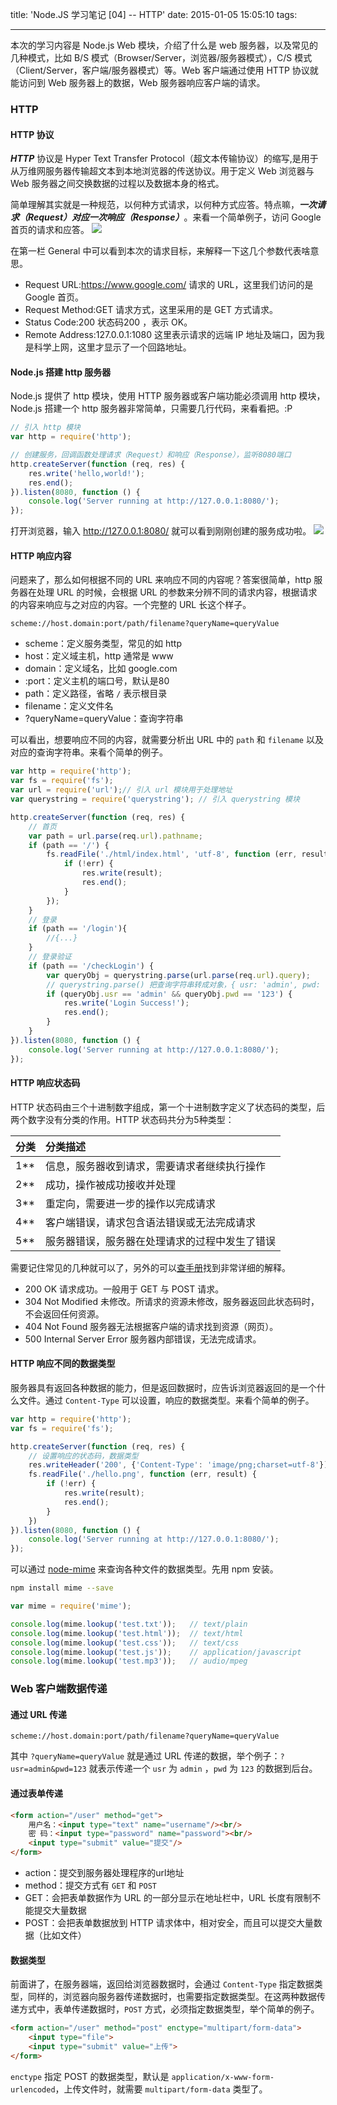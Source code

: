 title: 'Node.JS 学习笔记 [04] -- HTTP'
date: 2015-01-05 15:05:10
tags:

---
本次的学习内容是 Node.js Web 模块，介绍了什么是 web 服务器，以及常见的几种模式，比如 B/S 模式（Browser/Server，浏览器/服务器模式），C/S 模式（Client/Server，客户端/服务器模式）等。Web 客户端通过使用 HTTP 协议就能访问到 Web 服务器上的数据，Web 服务器响应客户端的请求。
<!-- more -->
### HTTP
#### HTTP 协议
***HTTP***  协议是 Hyper Text Transfer Protocol（超文本传输协议）的缩写,是用于从万维网服务器传输超文本到本地浏览器的传送协议。用于定义 Web 浏览器与 Web 服务器之间交换数据的过程以及数据本身的格式。

简单理解其实就是一种规范，以何种方式请求，以何种方式应答。特点嘛，***一次请求（Request）对应一次响应（Response）***。来看一个简单例子，访问 Google 首页的请求和应答。
![](http://ww3.sinaimg.cn/large/6057861cgw1fbb9dlv1ylj20xy0ts7ct.jpg)

在第一栏 General 中可以看到本次的请求目标，来解释一下这几个参数代表啥意思。

- Request URL:https://www.google.com/  请求的 URL，这里我们访问的是 Google 首页。
- Request Method:GET 请求方式，这里采用的是 GET 方式请求。
- Status Code:200  状态码200 ，表示 OK。
- Remote Address:127.0.0.1:1080 这里表示请求的远端 IP 地址及端口，因为我是科学上网，这里才显示了一个回路地址。

#### Node.js 搭建 http 服务器
Node.js 提供了 http 模块，使用 HTTP 服务器或客户端功能必须调用 http 模块，Node.js 搭建一个 http 服务器非常简单，只需要几行代码，来看看把。:P
```js
// 引入 http 模块
var http = require('http');

// 创建服务，回调函数处理请求（Request）和响应（Response），监听8080端口
http.createServer(function (req, res) {
    res.write('hello,world!');
    res.end();
}).listen(8080, function () {
    console.log('Server running at http://127.0.0.1:8080/');
});
```
打开浏览器，输入 http://127.0.0.1:8080/ 就可以看到刚刚创建的服务成功啦。
![](http://ww4.sinaimg.cn/large/6057861cgw1fbbabbplavj20tg08mmyp.jpg)

#### HTTP 响应内容
问题来了，那么如何根据不同的 URL 来响应不同的内容呢？答案很简单，http 服务器在处理 URL 的时候，会根据 URL 的参数来分辨不同的请求内容，根据请求的内容来响应与之对应的内容。一个完整的 URL 长这个样子。
```Text
scheme://host.domain:port/path/filename?queryName=queryValue
```
- scheme：定义服务类型，常见的如 http
- host：定义域主机，http 通常是 www
- domain：定义域名，比如 google.com
- :port：定义主机的端口号，默认是80
- path：定义路径，省略 `/` 表示根目录
- filename：定义文件名
- ?queryName=queryValue：查询字符串

可以看出，想要响应不同的内容，就需要分析出 URL 中的 `path` 和 `filename` 以及对应的查询字符串。来看个简单的例子。
```js
var http = require('http');
var fs = require('fs');
var url = require('url');// 引入 url 模块用于处理地址
var querystring = require('querystring'); // 引入 querystring 模块

http.createServer(function (req, res) {
    // 首页
    var path = url.parse(req.url).pathname;
    if (path == '/') {
        fs.readFile('./html/index.html', 'utf-8', function (err, result) {
            if (!err) {
                res.write(result);
                res.end();
            }
        });
    }
    // 登录
    if (path == '/login'){
        //{...}
    }
    // 登录验证
    if (path == '/checkLogin') {
        var queryObj = querystring.parse(url.parse(req.url).query);
        // querystring.parse() 把查询字符串转成对象，{ usr: 'admin', pwd: '123' }
        if (queryObj.usr == 'admin' && queryObj.pwd == '123') {
            res.write('Login Success!');
            res.end();
        }
    }
}).listen(8080, function () {
    console.log('Server running at http://127.0.0.1:8080/');
});
```

#### HTTP 响应状态码
HTTP 状态码由三个十进制数字组成，第一个十进制数字定义了状态码的类型，后两个数字没有分类的作用。HTTP 状态码共分为5种类型：

|分类   |分类描述                                   |
|:-----|:------------------------------------------|
|1**   |信息，服务器收到请求，需要请求者继续执行操作   |
|2**   |成功，操作被成功接收并处理                   |
|3**   |重定向，需要进一步的操作以完成请求            |
|4**   |客户端错误，请求包含语法错误或无法完成请求     |
|5**   |服务器错误，服务器在处理请求的过程中发生了错误 |

需要记住常见的几种就可以了，另外的可以[查手册](http://tools.jb51.net/table/http_status_code)找到非常详细的解释。
- 200	OK	请求成功。一般用于 GET 与 POST 请求。
- 304	Not Modified	未修改。所请求的资源未修改，服务器返回此状态码时，不会返回任何资源。
- 404	Not Found	服务器无法根据客户端的请求找到资源（网页）。
- 500	Internal Server Error	服务器内部错误，无法完成请求。

#### HTTP 响应不同的数据类型
服务器具有返回各种数据的能力，但是返回数据时，应告诉浏览器返回的是一个什么文件。通过 `Content-Type` 可以设置，响应的数据类型。来看个简单的例子。
```js
var http = require('http');
var fs = require('fs');

http.createServer(function (req, res) {
    // 设置响应的状态码，数据类型
    res.writeHeader('200', {'Content-Type': 'image/png;charset=utf-8'});
    fs.readFile('./hello.png', function (err, result) {
        if (!err) {
            res.write(result);
            res.end();
        }
    })
}).listen(8080, function () {
    console.log('Server running at http://127.0.0.1:8080/');
});
```
可以通过 [node-mime](https://github.com/broofa/node-mime) 来查询各种文件的数据类型。先用 npm 安装。
```bash
npm install mime --save
```
```js
var mime = require('mime');

console.log(mime.lookup('test.txt'));   // text/plain
console.log(mime.lookup('test.html'));  // text/html
console.log(mime.lookup('test.css'));   // text/css
console.log(mime.lookup('test.js'));    // application/javascript
console.log(mime.lookup('test.mp3'));   // audio/mpeg
```
### Web 客户端数据传递

#### 通过 URL 传递
```Text
scheme://host.domain:port/path/filename?queryName=queryValue
```
其中 `?queryName=queryValue` 就是通过 URL 传递的数据，举个例子：`?usr=admin&pwd=123` 就表示传递一个 `usr` 为 `admin` ，`pwd` 为 `123` 的数据到后台。
#### 通过表单传递
```html
<form action="/user" method="get">
    用户名：<input type="text" name="username"/><br/>
    密 码：<input type="password" name="password"><br/>
    <input type="submit" value="提交"/>
</form>
```
- action：提交到服务器处理程序的url地址
- method：提交方式有 `GET` 和 `POST`
- GET：会把表单数据作为 URL 的一部分显示在地址栏中，URL 长度有限制不能提交大量数据
- POST：会把表单数据放到 HTTP 请求体中，相对安全，而且可以提交大量数据（比如文件）

#### 数据类型
前面讲了，在服务器端，返回给浏览器数据时，会通过 `Content-Type` 指定数据类型，同样的，浏览器向服务器传递数据时，也需要指定数据类型。在这两种数据传递方式中，表单传递数据时，`POST` 方式，必须指定数据类型，举个简单的例子。
```html
<form action="/user" method="post" enctype="multipart/form-data">
    <input type="file">
    <input type="submit" value="上传">
</form>
```
`enctype` 指定 POST 的数据类型，默认是 `application/x-www-form-urlencoded`，上传文件时，就需要 `multipart/form-data` 类型了。
